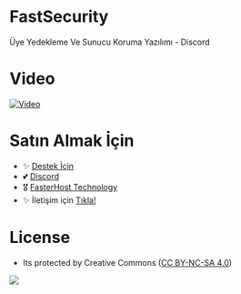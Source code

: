 # FastSecurity

Üye Yedekleme Ve Sunucu Koruma Yazılımı - Discord

# Video

[![Video](https://img.youtube.com/vi/ercuDW7JZws/0.jpg)](https://www.youtube.com/watch?v=ercuDW7JZws)

# Satın Almak İçin

- ✨ [Destek İçin](https://fastuptime.com) <br>
- 💕 [Discord](https://fastuptime.com/discord)<br>
- 🎖️ [FasterHost Technology](https://fasterhost.tech/)<br>
- ✨ İletişim için [Tıkla!](mailto:fastuptime@gmail.com)<br>

# License
- Its protected by Creative Commons ([CC BY-NC-SA 4.0](https://creativecommons.org/licenses/by-nc-sa/4.0/))

<a href="https://creativecommons.org/licenses/by-nc-sa/4.0/" title="BYNCSA40"><img src="https://licensebuttons.net/l/by-nc-sa/4.0/88x31.png"></a>
